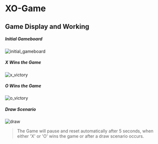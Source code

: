 # XO-Game

## Game Display and Working

##### Initial Gameboard
![initial_gameboard](https://user-images.githubusercontent.com/65038837/86123319-e1215280-baf6-11ea-907c-500675679267.png)

##### X Wins the Game
![x_victory](https://user-images.githubusercontent.com/65038837/86123457-29d90b80-baf7-11ea-8d13-b718928009d3.png)

##### O Wins the Game
![o_victory](https://user-images.githubusercontent.com/65038837/86123479-352c3700-baf7-11ea-9153-a24cfb13295e.png)

##### Draw Scenario
![draw](https://user-images.githubusercontent.com/65038837/86123505-3fe6cc00-baf7-11ea-8e0a-aabacd60df69.png)

> The Game will pause and reset automatically after 5 seconds, when either 'X' or 'O' wins the game or after a draw scenario occurs. 





